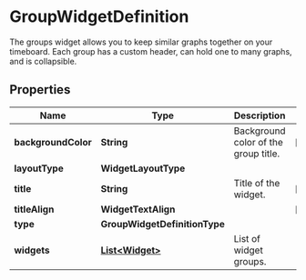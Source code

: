 

# GroupWidgetDefinition

The groups widget allows you to keep similar graphs together on your timeboard. Each group has a custom header, can hold one to many graphs, and is collapsible.

## Properties

Name | Type | Description | Notes
------------ | ------------- | ------------- | -------------
**backgroundColor** | **String** | Background color of the group title. |  [optional]
**layoutType** | **WidgetLayoutType** |  | 
**title** | **String** | Title of the widget. |  [optional]
**titleAlign** | **WidgetTextAlign** |  |  [optional]
**type** | **GroupWidgetDefinitionType** |  | 
**widgets** | [**List&lt;Widget&gt;**](Widget.md) | List of widget groups. | 



